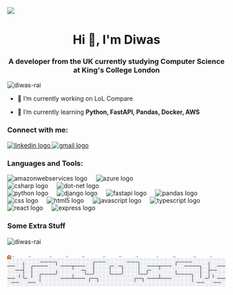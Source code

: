 <div>
  <img style="100%" src="https://capsule-render.vercel.app/api?type=wave&height=70&section=header&reversal=false&fontSize=70&fontColor=FFFFFF&fontAlign=50&fontAlignY=50&stroke=-&descSize=20&descAlign=50&descAlignY=50&theme=tokyonight"  />
</div>

<h1 align="center">Hi 👋, I'm Diwas</h1>
<h3 align="center">A developer from the UK currently studying Computer Science at King's College London</h3>

<p align="left"> <img src="https://komarev.com/ghpvc/?username=diwas-rai&label=Profile%20views&color=0091ff&style=flat" alt="diwas-rai" /> </p>

- 🔭 I’m currently working on LoL Compare

- 🌱 I’m currently learning **Python, FastAPI, Pandas, Docker, AWS**

###

<h3 align="left">Connect with me:</h3>
<div align="left">
  <a href="https://www.linkedin.com/in/diwas-rai" target="_blank">
    <img src="https://raw.githubusercontent.com/maurodesouza/profile-readme-generator/master/src/assets/icons/social/linkedin/default.svg" width="52" height="40" alt="linkedin logo"  />
  </a>
  <a href="mailto:diwasraii38@gmail.com" target="_blank">
    <img src="https://raw.githubusercontent.com/maurodesouza/profile-readme-generator/master/src/assets/icons/social/gmail/default.svg" width="52" height="40" alt="gmail logo"  />
  </a>
</div>

###

<h3 align="left">Languages and Tools:</h3>
<div align="left">
  <img src="https://cdn.jsdelivr.net/gh/devicons/devicon/icons/amazonwebservices/amazonwebservices-line-wordmark.svg" height="40" alt="amazonwebservices logo"  />
  <img width="12" />
  <img src="https://cdn.jsdelivr.net/gh/devicons/devicon/icons/azure/azure-original.svg" height="40" alt="azure logo"  />
</div>

<div align="left">
  <img src="https://cdn.jsdelivr.net/gh/devicons/devicon/icons/csharp/csharp-original.svg" height="40" alt="csharp logo"  />
  <img width="12" />
  <img src="https://cdn.jsdelivr.net/gh/devicons/devicon/icons/dot-net/dot-net-original.svg" height="40" alt="dot-net logo"  />
</div>

<div align="left">
  <img src="https://cdn.jsdelivr.net/gh/devicons/devicon/icons/python/python-original.svg" height="40" alt="python logo"  />
  <img width="12" />
  <img src="https://cdn.jsdelivr.net/gh/devicons/devicon/icons/django/django-plain.svg" height="40" alt="django logo"  />
  <img width="12" />
  <img src="https://cdn.jsdelivr.net/gh/devicons/devicon/icons/fastapi/fastapi-original.svg" height="40" alt="fastapi logo"  />
  <img width="12" />
  <img src="https://cdn.jsdelivr.net/gh/devicons/devicon/icons/pandas/pandas-original.svg" height="40" alt="pandas logo"  />
</div>

<div align="left">
  <img src="https://cdn.jsdelivr.net/gh/devicons/devicon/icons/css3/css3-original.svg" height="40" alt="css logo"  />
  <img width="12" />
  <img src="https://cdn.jsdelivr.net/gh/devicons/devicon/icons/html5/html5-original.svg" height="40" alt="html5 logo"  />
  <img width="12" />
  <img src="https://cdn.jsdelivr.net/gh/devicons/devicon/icons/javascript/javascript-original.svg" height="40" alt="javascript logo"  />
  <img width="12" />
  <img src="https://cdn.jsdelivr.net/gh/devicons/devicon/icons/typescript/typescript-original.svg" height="40" alt="typescript logo"  />
  <img width="12" />
  <img src="https://cdn.jsdelivr.net/gh/devicons/devicon/icons/react/react-original.svg" height="40" alt="react logo"  />
  <img width="12" />
  <img src="https://cdn.jsdelivr.net/gh/devicons/devicon/icons/express/express-original.svg" height="40" alt="express logo"  />
</div>

###

<h3 align="left">Some Extra Stuff</h3>
<p><img align="center" src="https://github-readme-stats.vercel.app/api/top-langs?username=diwas-rai&show_icons=true&locale=en&layout=compact" alt="diwas-rai" /></p>

###

<picture>
  <source media="(prefers-color-scheme: dark)" srcset="https://raw.githubusercontent.com/diwas-rai/diwas-rai/output/pacman-contribution-graph-dark.svg">
  <source media="(prefers-color-scheme: light)" srcset="https://raw.githubusercontent.com/diwas-rai/diwas-rai/output/pacman-contribution-graph.svg">
  <img alt="pacman contribution graph" src="https://raw.githubusercontent.com/diwas-rai/diwas-rai/output/pacman-contribution-graph.svg">
</picture>
